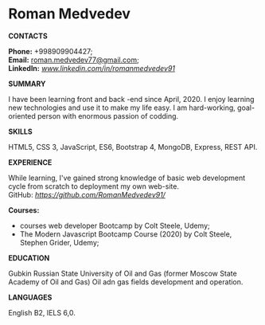# **Roman Medvedev**

**CONTACTS**

**Phone:** +998909904427;  
**Email:** roman.medvedev77@gmail.com;  
**LinkedIn:** _www.linkedin.com/in/romanmedvedev91_

**SUMMARY**

I have been learning front and back -end since April, 2020. I enjoy learning new technologies and use it to make my life easy. I am hard-working, goal-oriented person with enormous passion of codding.

**SKILLS**

HTML5, CSS 3, JavaScript, ES6, Bootstrap 4, MongoDB, Express, REST API.

**EXPERIENCE**

While learning, I've gained strong knowledge of basic web development cycle from scratch to deployment my own web-site.  
GitHub: *https://github.com/RomanMedvedev91/*

**Courses:**

- courses web developer Bootcamp by Colt Steele, Udemy;
- The Modern Javascript Bootcamp Course (2020) by Colt Steele, Stephen Grider, Udemy;

**EDUCATION**

Gubkin Russian State University of Oil and Gas (former Moscow State Academy of Oil and Gas)
Oil adn gas fields development and operation.

**LANGUAGES**

English B2, IELS 6,0.
